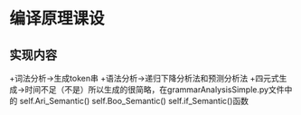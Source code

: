 # 编译原理课设

## 实现内容

+词法分析->生成token串
+语法分析->递归下降分析法和预测分析法
+四元式生成->时间不足（不是）所以生成的很简略，在grammarAnalysisSimple.py文件中的 self.Ari_Semantic()  self.Boo_Semantic() self.if_Semantic()函数